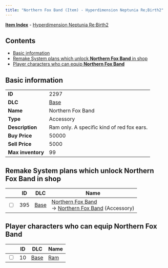 ```yaml
---
title: "Northern Fox Band (Item) - Hyperdimension Neptunia Re;Birth2"
---
```


[**Item Index**](/neptunia/rb2/item/index.html) - [Hyperdimension Neptunia Re;Birth2](/neptunia/rb2)

## Contents

- [Basic information](#basic-information)
- [Remake System plans which unlock **Northern Fox Band** in shop](#remake-system-plans-which-unlock-northern-fox-band-in-shop)
- [Player characters who can equip **Northern Fox Band**](#player-characters-who-can-equip-northern-fox-band)

## Basic information

|   |   |
| -- | -- |
| **ID** | 2297 |
| **DLC** | [Base](/neptunia/rb2/dlc/0-base.html) |
| **Name** | Northern Fox Band |
| **Type** | Accessory |
| **Description** | Ram only. A specific kind of red fox ears. |
| **Buy Price** | 50000 |
| **Sell Price** | 5000 |
| **Max inventory** | 99 |

## Remake System plans which unlock **Northern Fox Band** in shop

|    | ID | DLC | Name |
| -- | -- | --- | ---- |
| <input type="checkbox" id="rb2-remake-0-395" class="trackbox" /> | 395 | [Base](/neptunia/rb2/dlc/0-base.html) | [Northern Fox Band](/neptunia/rb2/remake/0-395-northern-fox-band.html)<br />→ [Northern Fox Band](/neptunia/rb2/item/0-2297-northern-fox-band.html) (Accessory) |

## Player characters who can equip **Northern Fox Band**

|    | ID | DLC | Name |
| -- | -- | --- | ---- |
| <input type="checkbox" id="rb2-player-0-10" class="trackbox" /> | 10 | [Base](/neptunia/rb2/dlc/0-base.html) | [Ram](/neptunia/rb2/player/0-10-ram.html) |